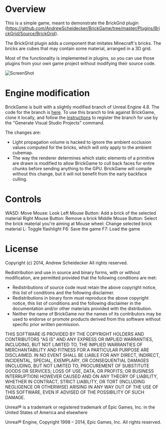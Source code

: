 # Overview

This is a simple game, meant to demonstrate the BrickGrid plugin (https://github.com/AndrewScheidecker/BrickGame/tree/master/Plugins/BrickGrid/Source/BrickGrid).

The BrickGrid plugin adds a component that imitates Minecraft's bricks. The bricks are cubes that may contain some material, arranged in a 3D grid.

Most of the functionality is implemented in plugins, so you can use those plugins from your own game project without modifying their source code.

![ScreenShot](https://raw.githubusercontent.com/AndrewScheidecker/BrickGame/master/Screenshot.jpg)

# Engine modification

BrickGame is built with a slightly modified branch of Unreal Engine 4.8. The code for the branch is [here](https://github.com/AndrewScheidecker/UnrealEngine/tree/BrickGame-4.8). To use this branch to link against BrickGame, clone it locally, and follow the [instructions](https://github.com/AndrewScheidecker/UnrealEngine/blob/BrickGame-4.5/README.md) to register the branch for use by the "Generate Visual Studio Projects" command.

The changes are:
* Light propagation volume is hacked to ignore the ambient occlusion values computed for the bricks, which will only apply to the ambient cubemap.
* The way the renderer determines which static elements of a primitive are drawn is modified to allow BrickGame to cull back faces for entire chunks before sending anything to the GPU. BrickGame will compile without this change, but it will not benefit from the early backface culling.

# Controls

WASD: Move
Mouse: Look
Left Mouse Button: Add a brick of the selected material
Right Mouse Button: Remove a brick
Middle Mouse Button: Select the brick material you're aiming at
Mouse wheel: Change selected brick material
L: Toggle flashlight
F6: Save the game
F7: Load the game

# License

Copyright (c) 2014, Andrew Scheidecker
All rights reserved.

Redistribution and use in source and binary forms, with or without modification, are permitted provided that the following conditions are met:
* Redistributions of source code must retain the above copyright notice, this list of conditions and the following disclaimer.
* Redistributions in binary form must reproduce the above copyright notice, this list of conditions and the following disclaimer in the documentation and/or other materials provided with the distribution.
* Neither the name of BrickGame nor the names of its contributors may be used to endorse or promote products derived from this software without specific prior written permission.

THIS SOFTWARE IS PROVIDED BY THE COPYRIGHT HOLDERS AND CONTRIBUTORS "AS IS" AND ANY EXPRESS OR IMPLIED WARRANTIES, INCLUDING, BUT NOT LIMITED TO, THE IMPLIED WARRANTIES OF MERCHANTABILITY AND FITNESS FOR A PARTICULAR PURPOSE ARE DISCLAIMED. IN NO EVENT SHALL <COPYRIGHT HOLDER> BE LIABLE FOR ANY DIRECT, INDIRECT, INCIDENTAL, SPECIAL, EXEMPLARY, OR CONSEQUENTIAL DAMAGES (INCLUDING, BUT NOT LIMITED TO, PROCUREMENT OF SUBSTITUTE GOODS OR SERVICES; LOSS OF USE, DATA, OR PROFITS; OR BUSINESS INTERRUPTION) HOWEVER CAUSED AND ON ANY THEORY OF LIABILITY, WHETHER IN CONTRACT, STRICT LIABILITY, OR TORT (INCLUDING NEGLIGENCE OR OTHERWISE) ARISING IN ANY WAY OUT OF THE USE OF THIS SOFTWARE, EVEN IF ADVISED OF THE POSSIBILITY OF SUCH DAMAGE.

Unreal® is a trademark or registered trademark of Epic Games, Inc. in the United States of America and elsewhere

Unreal® Engine, Copyright 1998 – 2014, Epic Games, Inc.  All rights reserved.